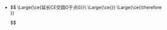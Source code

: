 -
  $$
  \Large{\ce{延长CE交圆O于点G}}\\
  \Large{\ce{}}
  \Large{\ce{\therefore }}
  
  
  
  
  
  
  
  $$